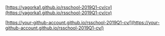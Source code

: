 [https://yagorka1.github.io/rsschool-2019Q1-cv/cv](https://yagorka1.github.io/rsschool-2019Q1-cv/cv)

[https://your-github-account.github.io/rsschool-2019Q1-cv/](https://your-github-account.github.io/rsschool-2019Q1-cv/)